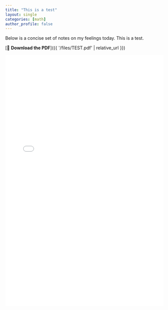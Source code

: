 ```yaml
---
title: "This is a test"
layout: single
categories: [math]
author_profile: false
---
```


Below is a concise set of notes on my feelings today. This is a test.

[📄 **Download the PDF**]({{ '/files/TEST.pdf' | relative_url }})

<!-- Optional inline preview (desktop browsers only) -->
<embed src="{{ '/files/2025-galois_theory_notes.pdf' | relative_url }}"
       type="application/pdf"
       width="100%" height="800px" />


